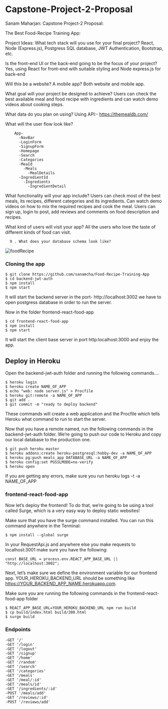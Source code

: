 # Capstone-Project-2-Proposal

Sanam Maharjan:
Capstone Project-2 Proposal:

The Best Food-Recipe Training App:  

Project Ideas:
What tech stack will you use for your final project? 
React, Node (Express.js), Postgress SQL database, JWT Authentication, Bootstrap, etc.

Is the front-end UI or the back-end going to be the focus of your project? 
Yes, using React for front-end with suitable styling and Node express.js for back-end

Will this be a website? A mobile app?
Both website and mobile app.

What goal will your project be designed to achieve?
Users can check the best available meal and food recipe with ingredients and can watch demo videos about cooking steps.

What data do you plan on using?
Using API:- https://themealdb.com/  

What will the user flow look like?

        App-
          -NavBar
          -LoginForm
          -SignupForm
          -Homepage
          -Search
          -Categories
          -MeaId
            -Meals
              -MealDetails
          -IngredientId
            -Ingredients
              -IngredientDetail

What functionality will your app include?
Users can check most of the best meals, its recipes, different categories and its ingredients.
Can watch demo videos on how to mix the required recipes and cook the meal.
Users can sign up, login to post, add reviews and comments on food description and recipes.

What kind of users will visit your app?
All the users who love the taste of different kinds of food can visit.

      9 . What does your database schema look like?
      
![foodRecipe](https://user-images.githubusercontent.com/64443718/163654911-44ca3565-54da-4055-bc3a-2f2b4563ff3d.png)






### Cloning the app
    $ git clone https://github.com/sanamcha/Food-Recipe-Training-App
    $ cd backend-jwt-auth
    $ npm install
    $ npm start
It will start the backend server in the port- http://localhost:3002 we have to open postgress database in order to run the server.

Now in the folder frontend-react-food-app

    $ cd frontend-react-food-app
    $ npm install
    $ npm start
It will start the client base server in port http:localhost:3000 and enjoy the app.

## Deploy in Heroku
Open the backend-jwt-auth folder and running the following commands....

    $ heroku login
    $ heroku create NAME_OF_APP
    $ echo "web: node server.js" > Procfile
    $ heroku git:remote -a NAME_OF_APP
    $ git add .
    $ git commit -m "ready to deploy backend"
These commands will create a web application and the Procfile which tells Heroku what command to run to start the server.

Now that you have a remote named, run the following commands in the backend-jwt-auth folder. We’re going to push our code to Heroku and copy our local database to the production one.


    $ git push heroku master
    $ heroku addons:create heroku-postgresql:hobby-dev -a NAME_OF_APP
    $ heroku pg:push meals_app DATABASE_URL -a NAME_OF_APP
    $ heroku config:set PGSSLMODE=no-verify
    $ heroku open
    
If you are getting any errors, make sure you run heroku logs -t -a NAME_OF_APP

### frontend-react-food-app
Now let’s deploy the frontend! To do that, we’re going to be using a tool called Surge, which is a very easy way to deploy static websites!

Make sure that you have the surge command installed. You can run this command anywhere in the Terminal:

    $ npm install --global surge
In your RequestApi.js and anywhere else you make requests to localhost:3001 make sure you have the following:

    const BASE_URL = process.env.REACT_APP_BASE_URL || "http://localhost:3002";
Next, let’s make sure we define the environment variable for our frontend app. YOUR_HEROKU_BACKEND_URL should be something like https://YOUR_BACKEND_APP_NAME.herokuapp.com.

Make sure you are running the following commands in the frontend-react-food-app folder

    $ REACT_APP_BASE_URL=YOUR_HEROKU_BACKEND_URL npm run build
    $ cp build/index.html build/200.html
    $ surge build

### Endpoints

    -GET '/'
    -GET '/login'
    -GET '/logout'
    -GET '/signup'
    -GET '/home'
    -GET '/random'
    -GET '/search'
    -GET '/categories'
    -GET '/meals'
    -GET '/meal/:id'
    -GET '/meals/id'
    -GET '/ingredients/:id'
    -POST '/meals/add'
    -GET '/reviews/:id'
    -POST '/reviews/add'



